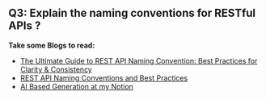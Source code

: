 ## Q3: Explain the naming conventions for RESTful APIs ?

**Take some Blogs to read:**

- [The Ultimate Guide to REST API Naming Convention: Best Practices for Clarity & Consistency](https://www.moesif.com/blog/technical/api-development/The-Ultimate-Guide-to-REST-API-Naming-Convention/#:~:text=This%20guide%20will%20look%20at%20what%E2%80%99s%20needed%20for,some%20of%20the%20basics%20of%20REST%20API%20endpoints.)
- [REST API Naming Conventions and Best Practices](https://medium.com/@nadinCodeHat/rest-api-naming-conventions-and-best-practices-1c4e781eb6a5)
- [AI Based Generation at my Notion](https://wholesale-gerbil-e0b.notion.site/Naming-Convention-1d7555c68c79807a8113d1e5cea5ceb7?pvs=4)